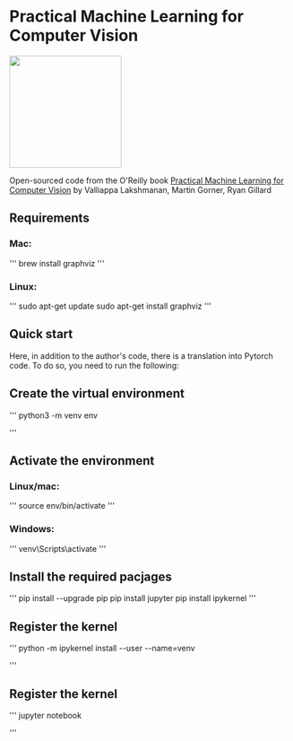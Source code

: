 # Practical Machine Learning for Computer Vision

<a href="https://www.amazon.com/Practical-Machine-Learning-Computer-Vision/dp/1098102363">
<img src="mlvision_book_animation.gif" height="200" /></a>

Open-sourced code from the O'Reilly book
<a href="https://www.amazon.com/Practical-Machine-Learning-Computer-Vision/dp/1098102363">
Practical Machine Learning for Computer Vision</a>
by Valliappa Lakshmanan, Martin Gorner, Ryan Gillard

## Requirements
### Mac:
'''
brew install graphviz
'''
### Linux:

'''
sudo apt-get update
sudo apt-get install graphviz
'''

## Quick start


Here, in addition to the author's code, there is a translation into Pytorch code. 
To do so, you need to run the following:

## Create the virtual environment

''' 
python3 -m venv env

'''

## Activate the environment
### Linux/mac:

'''
source env/bin/activate
'''

### Windows:

'''
venv\Scripts\activate
'''

## Install the required pacjages

''' 
pip install --upgrade pip
pip install jupyter
pip install ipykernel
'''

## Register the kernel

'''
python -m ipykernel install --user --name=venv

'''

## Register the kernel

'''
jupyter notebook

'''
